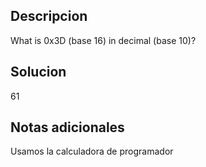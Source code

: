 ## Descripcion 

What is 0x3D (base 16) in decimal (base 10)?
## Solucion

61
## Notas adicionales

Usamos la calculadora de programador